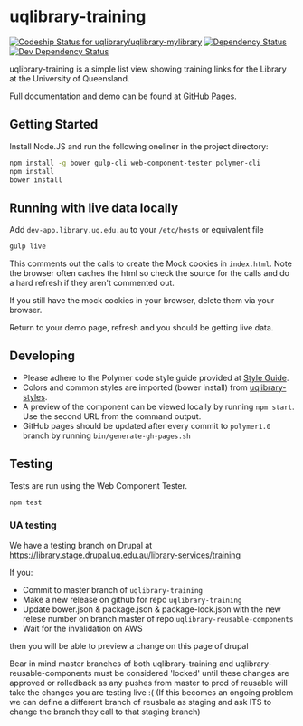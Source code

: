 # uqlibrary-training

[![Codeship Status for uqlibrary/uqlibrary-mylibrary](https://codeship.com/projects/f0334440-bdaa-0133-87bd-2a1d867cc1c8/status?branch=master)](https://codeship.com/projects/136640)
[![Dependency Status](https://david-dm.org/uqlibrary/uqlibrary-training.svg)](https://david-dm.org/uqlibrary/uqlibrary-training)
[![Dev Dependency Status](https://david-dm.org/uqlibrary/uqlibrary-training/dev-status.svg)](https://david-dm.org/uqlibrary/uqlibrary-training?type=dev)

uqlibrary-training is a simple list view showing training links for the Library at the University of Queensland.

Full documentation and demo can be found at [GitHub Pages](http://uqlibrary.github.io/uqlibrary-training/uqlibrary-training/).

## Getting Started

Install Node.JS and run the following oneliner in the project directory:

```sh
npm install -g bower gulp-cli web-component-tester polymer-cli
npm install
bower install
```

## Running with live data locally

Add `dev-app.library.uq.edu.au` to your `/etc/hosts` or equivalent file

```sh
gulp live
```

This comments out the calls to create the Mock cookies in `index.html`. Note the browser often caches the html so check the source for the calls and do a hard refresh if they aren't commented out.

If you still have the mock cookies in your browser, delete them via your browser.

Return to your demo page, refresh and you should be getting live data.

## Developing

* Please adhere to the Polymer code style guide provided at [Style Guide](http://polymerelements.github.io/style-guide/).
* Colors and common styles are imported (bower install) from [uqlibrary-styles](http://github.com/uqlibrary/uqlibrary-styles).
* A preview of the component can be viewed locally by running `npm start`. Use the second URL from the command output.
* GitHub pages should be updated after every commit to `polymer1.0` branch by running `bin/generate-gh-pages.sh`

## Testing

Tests are run using the Web Component Tester.

```sh
npm test
```

### UA testing

We have a testing branch on Drupal at <https://library.stage.drupal.uq.edu.au/library-services/training>

If you:

* Commit to master branch of `uqlibrary-training`
* Make a new release on github for repo `uqlibrary-training`
* Update bower.json & package.json & package-lock.json with the new relese number on branch master of repo `uqlibrary-reusable-components`
* Wait for the invalidation on AWS

then you will be able to preview a change on this page of drupal

Bear in mind master branches of both uqlibrary-training and uqlibrary-reusable-components must be considered 'locked' until these changes are approved or rolledback as any pushes from master to prod of reusable will take the changes you are testing live :( (If this becomes an ongoing problem we can define a different branch of reusbale as staging and ask ITS to change the branch they call to that staging branch)
